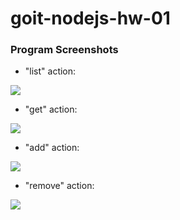 # goit-nodejs-hw-01

### Program Screenshots
- "list" action:

<img src="https://imgsh.net/i/rWMbSuy.png"/>

- "get" action:
  
<img src="https://imgsh.net/i/ZpIHaa6.png"/>

- "add" action:

<img src="https://imgsh.net/i/3loZjef.png"/>

- "remove" action:

<img src="https://imgsh.net/i/uTfWiSQ.png"/>
